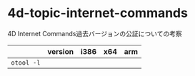 # 4d-topic-internet-commands
4D Internet Commands過去バージョンの公証についての考察

||version|i386|x64|arm|
|:-:|:-:|:-:|:-:|:-:|
|`otool -l`|||||
